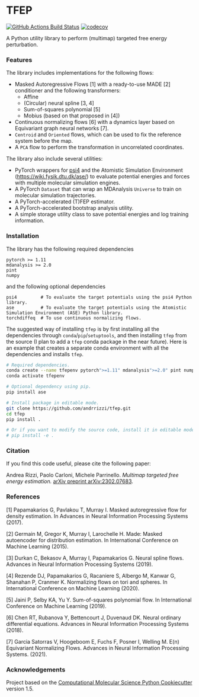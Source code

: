 TFEP
==============================
[//]: # (Badges)
[![GitHub Actions Build Status](https://github.com/andrrizzi/tfep/workflows/CI/badge.svg)](https://github.com/andrrizzi/tfep/actions?query=workflow%3ACI)
[![codecov](https://codecov.io/gh/andrrizzi/tfep/branch/master/graph/badge.svg)](https://codecov.io/gh/andrrizzi/tfep/branch/master)

A Python utility library to perform (multimap) targeted free energy perturbation.

### Features

The library includes implementations for the following flows:

- Masked Autoregressive Flows [1] with a ready-to-use MADE [2] conditioner and the following transformers:
  - Affine
  - (Circular) neural spline [3, 4]
  - Sum-of-squares polynomial [5]
  - Mobius (based on that proposed in [4])
- Continuous normalizing flows [6] with a dynamics layer based on Equivariant graph neural networks [7].
- ``Centroid`` and ``Oriented`` flows, which can be used to fix the reference system before the map.
- A ``PCA`` flow to perform the transformation in uncorrelated coordinates.

The library also include several utilities:

- PyTorch wrappers for [psi4](https://psicode.org/) and the Atomistic Simulation Environment (https://wiki.fysik.dtu.dk/ase/)
  to evaluate potential energies and forces with multiple molecular simulation engines.
- A PyTorch ``Dataset`` that can wrap an MDAnalysis ``Universe`` to train on molecular simulation trajectories.
- A PyTorch-accelerated (T)FEP estimator.
- A PyTorch-accelerated bootstrap analysis utility.
- A simple storage utility class to save potential energies and log training information.


### Installation

The library has the following required dependencies
```
pytorch >= 1.11
mdanalysis >= 2.0
pint
numpy
```
and the following optional dependencies
```
psi4         # To evaluate the target potentials using the psi4 Python library.
ase          # To evaluate the target potentials using the Atomistic Simulation Environment (ASE) Python library.
torchdiffeq  # To use continuous normalizing flows.
```

The suggested way of installing ``tfep`` is by first installing all the dependencies through ``conda``/``pip``/``setuptools``,
and then installing ``tfep`` from the source (I plan to add a ``tfep`` conda package in the near future). Here is an
example that creates a separate conda environment with all the dependencies and installs ``tfep``.

```bash
# Required dependencies.
conda create --name tfepenv pytorch">=1.11" mdanalysis">=2.0" pint numpy -c conda-forge
conda activate tfepenv

# Optional dependency using pip.
pip install ase

# Install package in editable mode.
git clone https://github.com/andrrizzi/tfep.git
cd tfep
pip install .

# Or if you want to modify the source code, install it in editable mode.
# pip install -e .
```


### Citation

If you find this code useful, please cite the following paper:

Andrea Rizzi, Paolo Carloni, Michele Parrinello. *Multimap targeted free energy estimation.* [arXiv preprint arXiv:2302.07683](http://arxiv.org/abs/2302.07683).


### References

[1] Papamakarios G, Pavlakou T, Murray I. Masked autoregressive flow for density estimation. In Advances in Neural
    Information Processing Systems (2017).

[2] Germain M, Gregor K, Murray I, Larochelle H. Made: Masked autoencoder for distribution estimation. In International
    Conference on Machine Learning (2015).

[3] Durkan C, Bekasov A, Murray I, Papamakarios G. Neural spline flows. Advances in Neural Information Processing
    Systems (2019).

[4] Rezende DJ, Papamakarios G, Racaniere S, Albergo M, Kanwar G, Shanahan P, Cranmer K. Normalizing flows on tori and
    spheres. In International Conference on Machine Learning (2020).

[5] Jaini P, Selby KA, Yu Y. Sum-of-squares polynomial flow. In International Conference on Machine Learning (2019).

[6] Chen RT, Rubanova Y, Bettencourt J, Duvenaud DK. Neural ordinary differential equations. Advances in Neural
    Information Processing Systems (2018).

[7] Garcia Satorras V, Hoogeboom E, Fuchs F, Posner I, Welling M. E(n) Equivariant Normalizing Flows. Advances in
    Neural Information Processing Systems. (2021).


### Acknowledgements

Project based on the 
[Computational Molecular Science Python Cookiecutter](https://github.com/molssi/cookiecutter-cms) version 1.5.


